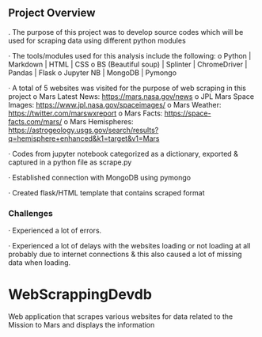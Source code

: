 ## Project Overview

. The purpose of this project was to develop source codes which will be used for scraping data using different python modules
 
· The tools/modules used for this analysis include the following:
         o   Python | Markdown | HTML | CSS
         o   BS (Beautiful soup) | Splinter | ChromeDriver | Pandas | Flask
         o   Jupyter NB | MongoDB | Pymongo
 
·  A total of 5 websites was visited for the purpose of web scraping in this project
         o   Mars Latest News: https://mars.nasa.gov/news
         o   JPL Mars Space Images: https://www.jpl.nasa.gov/spaceimages/
         o   Mars Weather: https://twitter.com/marswxreport
         o   Mars Facts: https://space-facts.com/mars/
         o   Mars Hemispheres:  https://astrogeology.usgs.gov/search/results?q=hemisphere+enhanced&k1=target&v1=Mars
 
·   Codes from jupyter notebook categorized as a dictionary, exported & captured in a python file as scrape.py
 
·   Established connection with MongoDB using pymongo
 
·   Created flask/HTML template that contains scraped format
 
 
### Challenges
 
·    Experienced a lot of errors.
 
·    Experienced a lot of delays with the websites loading or not loading at all probably due to internet connections & this also caused      a lot of missing data when loading.

# WebScrappingDevdb
Web application that scrapes various websites for data related to the Mission to Mars and displays the information
